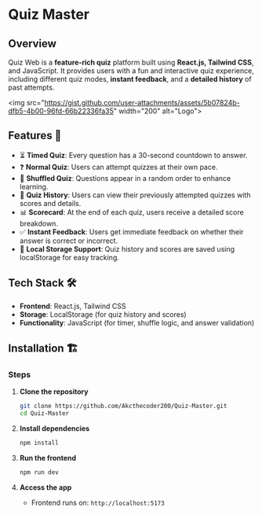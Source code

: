 # Quiz Master

## Overview
 Quiz Web is a **feature-rich quiz** platform built using **React.js, Tailwind CSS**, and JavaScript. It provides users with a fun and interactive quiz experience, including different quiz modes, **instant feedback**, and a **detailed history** of past attempts.

<img src="https://gist.github.com/user-attachments/assets/5b07824b-dfb5-4b00-96fd-66b22336fa35" width="200" alt="Logo">


## Features 🚀
- ⏳ **Timed Quiz**: Every question has a 30-second countdown to answer.
- ❓ **Normal Quiz**: Users can attempt quizzes at their own pace.
- 🔀 **Shuffled Quiz**: Questions appear in a random order to enhance learning.
- 📝 **Quiz History**: Users can view their previously attempted quizzes with scores and details.
- 📊 **Scorecard**: At the end of each quiz, users receive a detailed score breakdown.
- ✅ **Instant Feedback**: Users get immediate feedback on whether their answer is correct or incorrect.
- 💾 **Local Storage Support**: Quiz history and scores are saved using localStorage for easy tracking.

## Tech Stack 🛠️
- **Frontend**: React.js, Tailwind CSS
- **Storage**: LocalStorage (for quiz history and scores)
- **Functionality**: JavaScript (for timer, shuffle logic, and answer validation)


## Installation 🏗️
### Steps
1. **Clone the repository**
   ```sh
   git clone https://github.com/Akcthecoder200/Quiz-Master.git
   cd Quiz-Master
   ```

2. **Install dependencies**
   ```sh
   npm install
   ```

3. **Run the frontend**
   ```sh
   npm run dev
   ```

4. **Access the app**
   - Frontend runs on: `http://localhost:5173`
